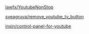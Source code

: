 
[lawfx/YoutubeNonStop](https://github.com/lawfx/YoutubeNonStop)

[sveagruva/remove_youtube_tv_button](https://github.com/sveagruva/remove_youtube_tv_button)

[insin/control-panel-for-youtube](https://github.com/insin/control-panel-for-youtube/)